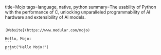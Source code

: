 title=Mojo
tags=language, native, python
summary=The usability of Python with the performance of C, unlocking unparalleled programmability of AI hardware and extensibility of AI models.
~~~~~~

[Website](https://www.modular.com/mojo)

Hello, Mojo:
```
print("Hello Mojo!")
```

